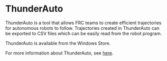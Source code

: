 # ThunderAuto

ThunderAuto is a tool that allows FRC teams to create efficient trajectories for autonomous robots to follow. Trajectories created in ThunderAuto can be exported to CSV files which can be easily read from the robot program.

ThunderAuto is available from the Windows Store.

For more information about ThunderAuto, see [here](https://frc1511.github.io/1511_software/thunderauto/).

